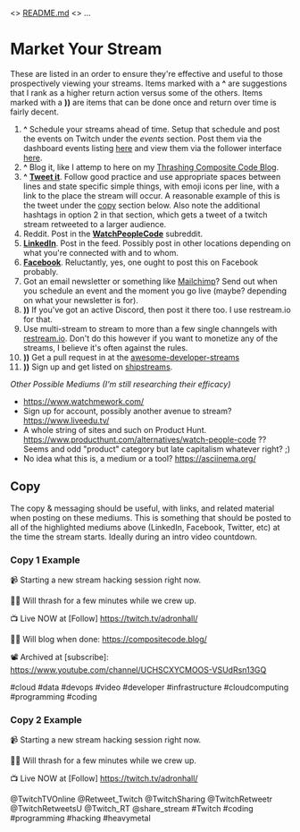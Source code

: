 <> [README.md](README.md) <> ...

# Market Your Stream

These are listed in an order to ensure they're effective and useful to those prospectively viewing your streams. Items marked with a **^** are suggestions that I rank as a higher return action versus some of the others. Items marked with a **))** are items that can be done once and return over time is fairly decent.

1. **^** Schedule your streams ahead of time. Setup that schedule and post the events on Twitch under the _events_ section. Post them via the dashboard events listing [here](https://www.twitch.tv/adronhall/dashboard/events) and view them via the follower interface [here](https://www.twitch.tv/adronhall/events).
2. **^** Blog it, like I attemp to here on my [Thrashing Composite Code Blog](https://compositecode.blog/).
3. **^** **[Tweet it](https://twitter.com/)**. Follow good practice and use appropriate spaces between lines and state specific simple things, with emoji icons per line, with a link to the place the stream will occur. A reasonable example of this is the tweet under the [copy](#copy) section below. Also note the additional hashtags in option 2 in that section, which gets a tweet of a twitch stream retweeted to a larger audience.
4. Reddit. Post in the **[WatchPeopleCode](https://www.reddit.com/r/WatchPeopleCode/)** subreddit.
5. **[LinkedIn](https://www.linkedin.com/)**. Post in the feed. Possibly post in other locations depending on what you're connected with and to whom.
6. **[Facebook](https://www.facebook.com/)**. Reluctantly, yes, one ought to post this on Facebook probably.
7. Got an email newsletter or something like [Mailchimp](https://mailchimp.com/)? Send out when you schedule an event and the moment you go live (maybe? depending on what your newsletter is for).
9. **))** If you've got an active Discord, then post it there too. I use restream.io for that.
10. Use multi-stream to stream to more than a few single channgels with [restream.io](https://restream.io/). Don't do this however if you want to monetize any of the streams, I believe it's often against the rules.
11. **))** Get a pull request in at the [awesome-developer-streams](https://github.com/bnb/awesome-developer-streams)
12. **))** Sign up and get listed on [shipstreams](https://shipstreams.com).

*Other Possible Mediums (I'm still researching their efficacy)*

* https://www.watchmework.com/
* Sign up for account, possibly another avenue to stream? https://www.liveedu.tv/
* A whole string of sites and such on Product Hunt. https://www.producthunt.com/alternatives/watch-people-code ?? Seems and odd "product" category but late capitalism whatever right?  ;)
* No idea what this is, a medium or a tool? https://asciinema.org/

## <a name="copy"></a> Copy

The copy & messaging should be useful, with links, and related material when posting on these mediums. This is something that should be posted to all of the highlighted mediums above (LinkedIn, Facebook, Twitter, etc) at the time the stream starts. Ideally during an intro video countdown.

### Copy 1 Example

📹 Starting a new stream hacking session right now.

🤘🏻 Will thrash for a few minutes while we crew up.

📺 Live NOW at [Follow] https://twitch.tv/adronhall/

✍🏻 Will blog when done: https://compositecode.blog/

📽️ Archived at [subscribe]: https://www.youtube.com/channel/UCHSCXYCMOOS-VSUdRsn13GQ

#cloud #data #devops #video #developer #infrastructure #cloudcomputing #programming #coding 

### Copy 2 Example

📹 Starting a new stream hacking session right now.

🤘🏻 Will thrash for a few minutes while we crew up.

📺 Live NOW at [Follow] https://twitch.tv/adronhall/

@TwitchTVOnline @Retweet_Twitch @TwitchSharing @TwitchRetweetr @TwitchRetweetsU @Twitch_RT @share_stream #Twitch #coding #programming #hacking #heavymetal
